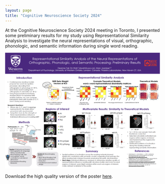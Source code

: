 ```yaml
---
layout: page
title: "Cognitive Neuroscience Society 2024"
---
```


At the Cognitive Neuroscience Society 2024 meeting in Toronto, I presented some preliminary results for my study using Representational Similarity Analysis to investigate the neural representations of visual, orthographic, phonologic, and semantic information during single word reading.

![image](../assets/images/CNS_Poster_Apr2024.png)

Download the high quality version of the poster [here](../assets/images/CNS_Poster_Apr2024.pdf).


